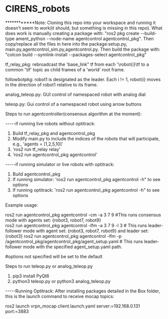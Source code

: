# CIRENS_robots
************Note: Cloning this repo into your workspace and running it doesn't seem to work(it should, but something is missing in this repo).   What does work is manually creating a package with: "ros2 pkg create --build-type ament_python --node-name agentcontrol agentcontrol_pkg".  Then copy/replace all the files in here into the package:setup.py, main.py,agentcontrol_sim.py,agentcontrol.py.  Then build the package with: "colcon build --symlink-install --packages-select agentcontrol_pkg"

tf_relay_pkg: rebroadcast the 'base_link" tf from each '\robot{i}\tf to a common '\tf' topic as child frames of a 'world' root frame. 

followbotpkg: robot1 is designated as the leader.  Each i != 1, robot{i} moves in the direction of robot1 relative to its frame. 

analog_teleop.py:  GUI control of namespaced robot with analog dial

teleop.py: Gui control of a namespaced robot using arrow buttons

Steps to run agentcontroller(consensus algorithm at the moment):

-----if running live robots without optitrack:

1. Build tf_relay_pkg and agentcontrol_pkg
2. Modify main.py to include the indices of the robots that will participate, e.g., 'agents = [1,2,5,10]'
3. 'ros2 run tf_relay relay'
4. 'ros2 run agentcontrol_pkg agentcontrol'

-----if running simulator or live robots with optitrack:   
1. Build agentcontrol_pkg
2. If running simulator: 'ros2 run agentcontrol_pkg agentcontrol -h" to see options
3. If running optitrack: 'ros2 run agentcontrol_pkg agentcontrol -h" to see options
   
Example usage:

ros2 run agentcontrol_pkg agentcontrol -cm -a 3 7 9           #This runs consensus mode with agents set: {robot3, robot7, robot9}  
ros2 run agentcontrol_pkg agentcontrol -lfm -a 3 7 9 -l 3     # This runs leader-follower mode with agent set: {robot3, robot7, robot9} and leader set: {robot3}
ros2 run agentcontrol_pkg agentcontrol -lfm -p /agentcontrol_pkg/agentcontrol_pkg/agent_setup.yaml   # This runs leader-follower mode with the specified agent_setup.yaml path. 

#options not specified will be set to the default

Steps to run teleop.py or analog_teleop.py
1. pip3 install PyQt6
2. python3 teleop.py or python3 analog_teleop.py

-----Running Optitrack:
After installing packages detailed in the Box folder, this is the launch command to receive mocap topics:

ros2 launch vrpn_mocap client.launch.yaml server:=192.168.0.131 port:=3883
